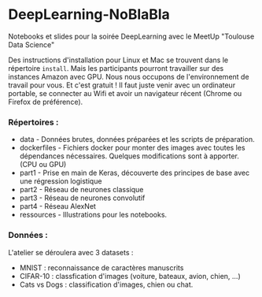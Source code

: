 # DeepLearning-NoBlaBla

Notebooks et slides pour la soirée DeepLearning avec le MeetUp "Toulouse Data Science"


Des instructions d'installation pour Linux et Mac se trouvent dans le répertoire `install`. 
Mais les participants pourront travailler sur des instances Amazon avec GPU. 
Nous nous occupons de l'environnement de travail pour vous. Et c'est gratuit ! 
Il faut juste venir avec un ordinateur portable, se connecter au Wifi et avoir un navigateur récent (Chrome ou Firefox de préférence). 


### Répertoires : 

- data - Données brutes, données préparées et les scripts de préparation. 
- dockerfiles - Fichiers docker pour monter des images avec toutes les dépendances nécessaires. Quelques modifications sont à apporter. (CPU ou GPU)
- part1 - Prise en main de Keras, découverte des principes de base avec une régression logistique
- part2 - Réseau de neurones classique 
- part3 - Réseau de neurones convolutif 
- part4 - Réseau AlexNet 
- ressources - Illustrations pour les notebooks. 



### Données :
L'atelier se déroulera avec 3 datasets : 
- MNIST : reconnaissance de caractères manuscrits 
- CIFAR-10 : classfication d'images (voiture, bateaux, avion, chien, ...)
- Cats vs Dogs : classification d'images, chien ou chat. 



 
